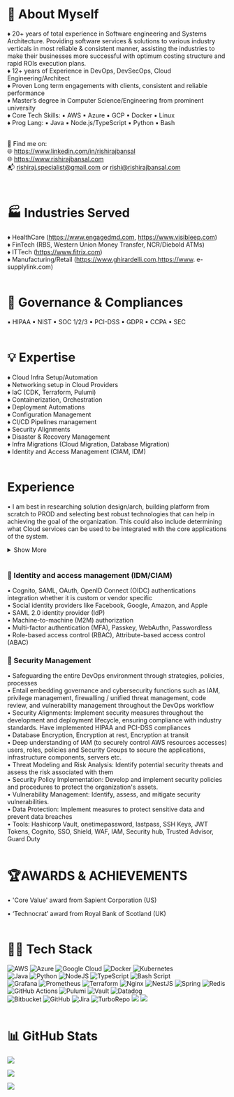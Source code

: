 # 🙏 About Myself

♦ 20+ years of total experience in Software engineering and Systems Architecture. Providing software services & solutions to various industry verticals in most reliable & consistent manner, assisting the industries to make their businesses more successful with optimum costing structure and rapid ROIs execution plans. <br>
♦ 12+ years of Experience in DevOps, DevSecOps, Cloud Engineering/Architect<br>
♦ Proven Long term engagements with clients, consistent and reliable performance<br>
♦ Master’s degree in Computer Science/Engineering from prominent university<br>
♦ Core Tech Skills: ▪ AWS ▪ Azure ▪ GCP ▪ Docker ▪ Linux<br>
♦ Prog Lang: ▪ Java ▪ Node.js/TypeScript ▪ Python ▪ Bash<br>
<br>

🔭 Find me on:<br>
🌐 https://www.linkedin.com/in/rishirajbansal <br>
🌐 https://www.rishirajbansal.com<br>
📬 [rishiraj.specialist@gmail.com](mailto:rishiraj.specialist@gmail.com) *or* [rishi@rishirajbansal.com](mailto:rishi@rishirajbansal.com)

<br>

# 🏭 Industries Served

♦ HealthCare (https://www.engagedmd.com, https://www.visibleep.com)<br>
♦ FinTech (RBS, Western Union Money Transfer, NCR/Diebold ATMs)<br>
♦ ITTech (https://www.fitrix.com)<br>
♦ Manufacturing/Retail (https://www.ghirardelli.com,https://www. e-supplylink.com)<br>
<br>

# 📝 Governance & Compliances

▪ HIPAA ▪ NIST ▪ SOC 1/2/3 ▪ PCI-DSS ▪ GDPR ▪ CCPA ▪ SEC<br>
<br>

# 💡 Expertise

♦ Cloud Infra Setup/Automation<br>
♦ Networking setup in Cloud Providers<br>
♦ IaC (CDK, Terraform, Pulumi)<br>
♦ Containerization, Orchestration<br>
♦ Deployment Automations<br>
♦ Configuration Management <br>
♦ CI/CD Pipelines management <br>
♦ Security Alignments <br>
♦ Disaster & Recovery Management<br>
♦ Infra Migrations (Cloud Migration, Database Migration)<br>
♦ Identity and Access Management (CIAM, IDM)<br>
<br>

# Experience

• I am best in researching solution design/arch, building platform from scratch to PROD and selecting best robust technologies that can help in achieving the goal of the organization. This could also include determining what Cloud services can be used to be integrated with the core applications of the system.

<details>
<summary>Show More</summary>

• Automating the complete setup of all resources with minimal human intervention<br>
• Deployment and Release Management <br>
• Drafting Low Level technical design document for Infrastructure and creating various types of diagrams<br>
• CI/CD Pipeline Management: Design, implement, and maintain CI/CD pipelines using tools like GitHub Actions, BitBucket Pipelines and AWS CodeBuild/CodePipeline to automate the software delivery process.<br>
• Cloud Services Management: Manage and optimize cloud resources for scalability, performance, and cost-effectiveness while implementing security best practices.<br>
• Collaboration and Communication: Work closely with development, QA, and operations teams to foster a collaborative culture, ensuring alignment on project goals and timelines.<br>
• Automation: Automate repetitive tasks and processes to improve efficiency and reduce manual errors, developing scripts for deployment and system maintenance.<br>
• Configuration Management: Manage configuration files and settings for applications and services to ensure consistency across environments.<br>
• Incident Management: Participating in incident response and root cause analysis to quickly resolve production issues, implementing tracking and resolution processes.<br>
• Performance Optimization: Conducting performance testing and optimization of applications and infrastructure, identifying bottlenecks and recommending solutions.<br>
• Microservices - Proficient in Microservices architecture including gateway, service discovery, authentication & authorization, central configuration, event sourcing, load balancing<br>
• Serverless – Expertise in serverless architecture and applications, Lambda functions, API Gateway<br>
• Experience in handling projects of large scale secure systems with high volume and high-performance requirements, Cross-language, Cross-platform applications<br>
• Keeping costing structure Optimized - Analyzing and Suggesting best infrastructure and services of AWS with optimum costs and robust architecture<br>

</details>
<br>

### 🚪 Identity and access management (IDM/CIAM)

• Cognito, SAML, OAuth, OpenID Connect (OIDC) authentications integration whether it is custom or vendor specific<br>
• Social identity providers like Facebook, Google, Amazon, and Apple<br>
• SAML 2.0 identity provider (IdP)<br>
• Machine-to-machine (M2M) authorization<br>
• Multi-factor authentication (MFA), Passkey, WebAuthn, Passwordless<br>
• Role-based access control (RBAC), Attribute-based access control (ABAC)<br>


### 📍 Security Management

• Safeguarding the entire DevOps environment through strategies, policies, processes<br>
• Entail embedding governance and cybersecurity functions such as IAM, privilege management, firewalling / unified threat management, code review, and vulnerability management throughout the DevOps workflow<br>
• Security Alignments: Implement security measures throughout the development and deployment lifecycle, ensuring compliance with industry standards. Have implemented HIPAA and PCI-DSS compliances<br>
• Database Encryption, Encryption at rest, Encryption at transit<br>
• Deep understanding of IAM (to securely control AWS resources accesses) users, roles, policies and Security Groups to secure the applications, infrastructure components, servers etc.<br>
• Threat Modeling and Risk Analysis: Identify potential security threats and assess the risk associated with them<br>
• Security Policy Implementation: Develop and implement security policies and procedures to protect the organization's assets. <br>
• Vulnerability Management: Identify, assess, and mitigate security vulnerabilities. <br>
• Data Protection: Implement measures to protect sensitive data and prevent data breaches<br>
• Tools: Hashicorp Vault, onetimepassword, lastpass, SSH Keys, JWT Tokens, Cognito, SSO, Shield, WAF, IAM, Security hub, Trusted Advisor, Guard Duty<br>
<br>

# 🏆AWARDS & ACHIEVEMENTS

•  'Core Value' award from Sapient Corporation (US) 

• ‘Technocrat’ award from Royal Bank of Scotland (UK)<br>
<br>


# 👨‍💻 Tech Stack 

![AWS](https://img.shields.io/badge/AWS-%23FF9900.svg?style=for-the-badge&logo=amazon-aws&logoColor=white) ![Azure](https://img.shields.io/badge/azure-%230072C6.svg?style=for-the-badge&logo=microsoftazure&logoColor=white) ![Google Cloud](https://img.shields.io/badge/GoogleCloud-%234285F4.svg?style=for-the-badge&logo=google-cloud&logoColor=white) ![Docker](https://img.shields.io/badge/docker-%230db7ed.svg?style=for-the-badge&logo=docker&logoColor=white) ![Kubernetes](https://img.shields.io/badge/kubernetes-%23326ce5.svg?style=for-the-badge&logo=kubernetes&logoColor=white)<br>
![Java](https://img.shields.io/badge/java-%23ED8B00.svg?style=for-the-badge&logo=openjdk&logoColor=white) ![Python](https://img.shields.io/badge/python-3670A0?style=for-the-badge&logo=python&logoColor=ffdd54) ![NodeJS](https://img.shields.io/badge/node.js-6DA55F?style=for-the-badge&logo=node.js&logoColor=white) ![TypeScript](https://img.shields.io/badge/typescript-%23007ACC.svg?style=for-the-badge&logo=typescript&logoColor=white) ![Bash Script](https://img.shields.io/badge/bash_script-%23121011.svg?style=for-the-badge&logo=gnu-bash&logoColor=white)<br>
 ![Grafana](https://img.shields.io/badge/grafana-%23F46800.svg?style=for-the-badge&logo=grafana&logoColor=white) ![Prometheus](https://img.shields.io/badge/Prometheus-E6522C?style=for-the-badge&logo=Prometheus&logoColor=white) ![Terraform](https://img.shields.io/badge/terraform-%235835CC.svg?style=for-the-badge&logo=terraform&logoColor=white) ![Nginx](https://img.shields.io/badge/nginx-%23009639.svg?style=for-the-badge&logo=nginx&logoColor=white) ![NestJS](https://img.shields.io/badge/nestjs-%23E0234E.svg?style=for-the-badge&logo=nestjs&logoColor=white) ![Spring](https://img.shields.io/badge/spring-%236DB33F.svg?style=for-the-badge&logo=spring&logoColor=white) ![Redis](https://img.shields.io/badge/redis-%23DD0031.svg?style=for-the-badge&logo=redis&logoColor=white) ![GitHub Actions](https://img.shields.io/badge/github%20actions-%232671E5.svg?style=for-the-badge&logo=githubactions&logoColor=white) ![Pulumi](https://img.shields.io/badge/Pulumi-8A3391.svg?style=for-the-badge&logo=Pulumi&logoColor=white) ![Vault](https://img.shields.io/badge/Vault-FFEC6E.svg?style=for-the-badge&logo=Vault&logoColor=black) ![Datadog](https://img.shields.io/badge/Datadog-632CA6.svg?style=for-the-badge&logo=Datadog&logoColor=white) <br>
![Bitbucket](https://img.shields.io/badge/bitbucket-%230047B3.svg?style=for-the-badge&logo=bitbucket&logoColor=white) ![GitHub](https://img.shields.io/badge/github-%23121011.svg?style=for-the-badge&logo=github&logoColor=white) ![Jira](https://img.shields.io/badge/jira-%230A0FFF.svg?style=for-the-badge&logo=jira&logoColor=white) ![TurboRepo](https://img.shields.io/badge/Turborepo-FF1E56.svg?style=for-the-badge&logo=Turborepo&logoColor=white) ![](https://img.shields.io/badge/1Password-3B66BC.svg?style=for-the-badge&logo=1Password&logoColor=white) ![](https://img.shields.io/badge/LastPass-D32D27.svg?style=for-the-badge&logo=LastPass&logoColor=white)
<br>
<br>

# 📊 GitHub Stats

![](https://github-readme-stats.vercel.app/api?username=rishirajbansal&theme=dark&hide_border=true&include_all_commits=true&count_private=true)<br/>
<!-- ![](https://github-readme-streak-stats.herokuapp.com/?user=rishirajbansal&theme=dark&hide_border=true) <br/> -->
![](https://github-readme-stats.vercel.app/api/top-langs/?username=rishirajbansal&theme=dark&hide_border=true&include_all_commits=true&count_private=true&hide=php,html,css&langs_count=8&layout=compact)<br/>

<!-- ### 🔝 Top Contributed Repo -->
![](https://github-contributor-stats.vercel.app/api?username=rishirajbansal&theme=dark&limit=3&combine_all_yearly_contributions=true&hide_border=true)<br/>

